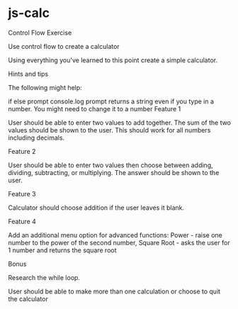 # js-calc

Control Flow Exercise

Use control flow to create a calculator

Using everything you've learned to this point create a simple calculator.

Hints and tips

The following might help:

if
else
prompt
console.log
prompt returns a string even if you type in a number. You might need to change it to a number
Feature 1

User should be able to enter two values to add together. The sum of the two values should be shown to the user. This should work for all numbers including decimals.

Feature 2

User should be able to enter two values then choose between adding, dividing, subtracting, or multiplying. The answer should be shown to the user.

Feature 3

Calculator should choose addition if the user leaves it blank.

Feature 4

Add an additional menu option for advanced functions: Power - raise one number to the power of the second number, Square Root - asks the user for 1 number and returns the square root

Bonus

Research the while loop.

User should be able to make more than one calculation or choose to quit the calculator